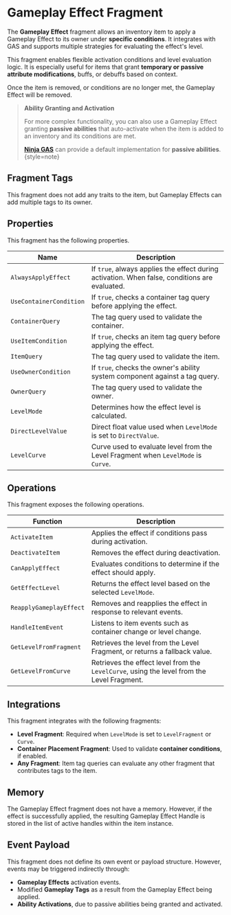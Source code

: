 # Gameplay Effect Fragment
<primary-label ref="inventory"/>

The **Gameplay Effect** fragment allows an inventory item to apply a Gameplay Effect to its owner under **specific conditions**.
It integrates with GAS and supports multiple strategies for evaluating the effect's level.

This fragment enables flexible activation conditions and level evaluation logic. It is especially useful for items that 
grant **temporary or passive attribute modifications**, buffs, or debuffs based on context.

Once the item is removed, or conditions are no longer met, the Gameplay Effect will be removed.

> **Ability Granting and Activation**
> 
> For more complex functionality, you can also use a Gameplay Effect granting **passive abilities** that auto-activate 
> when the item is added to an inventory and its conditions are met.
> 
> [**Ninja GAS**](gas_overview.md) can provide a default implementation for **passive abilities**.
{style=note}

## Fragment Tags
This fragment does not add any traits to the item, but Gameplay Effects can add multiple tags to its owner.

## Properties
This fragment has the following properties.

| Name                    | Description                                                                                   |
|-------------------------|-----------------------------------------------------------------------------------------------|
| `AlwaysApplyEffect`     | If `true`, always applies the effect during activation. When false, conditions are evaluated. |
| `UseContainerCondition` | If `true`, checks a container tag query before applying the effect.                           |
| `ContainerQuery`        | The tag query used to validate the container.                                                 |
| `UseItemCondition`      | If `true`, checks an item tag query before applying the effect.                               |
| `ItemQuery`             | The tag query used to validate the item.                                                      |
| `UseOwnerCondition`     | If `true`, checks the owner's ability system component against a tag query.                   |
| `OwnerQuery`            | The tag query used to validate the owner.                                                     |
| `LevelMode`             | Determines how the effect level is calculated.                                                |
| `DirectLevelValue`      | Direct float value used when `LevelMode` is set to `DirectValue`.                             |
| `LevelCurve`            | Curve used to evaluate level from the Level Fragment when `LevelMode` is `Curve`.             |

## Operations
This fragment exposes the following operations.

| Function                | Description                                                                                |
|-------------------------|--------------------------------------------------------------------------------------------|
| `ActivateItem`          | Applies the effect if conditions pass during activation.                                   |
| `DeactivateItem`        | Removes the effect during deactivation.                                                    |
| `CanApplyEffect`        | Evaluates conditions to determine if the effect should apply.                              |
| `GetEffectLevel`        | Returns the effect level based on the selected `LevelMode`.                                |
| `ReapplyGameplayEffect` | Removes and reapplies the effect in response to relevant events.                           |
| `HandleItemEvent`       | Listens to item events such as container change or level change.                           |
| `GetLevelFromFragment`  | Retrieves the level from the Level Fragment, or returns a fallback value.                  |
| `GetLevelFromCurve`     | Retrieves the effect level from the `LevelCurve`, using the level from the Level Fragment. |

## Integrations
This fragment integrates with the following fragments:

- **Level Fragment**: Required when `LevelMode` is set to `LevelFragment` or `Curve`.
- **Container Placement Fragment**: Used to validate **container conditions**, if enabled.
- **Any Fragment**: Item tag queries can evaluate any other fragment that contributes tags to the item.

## Memory
The Gameplay Effect fragment does not have a memory. However, if the effect is successfully applied, the resulting 
Gameplay Effect Handle is stored in the list of active handles within the item instance.

## Event Payload
This fragment does not define its own event or payload structure. However, events may be triggered indirectly through:

- **Gameplay Effects** activation events.
- Modified **Gameplay Tags** as a result from the Gameplay Effect being applied.
- **Ability Activations**, due to passive abilities being granted and activated.